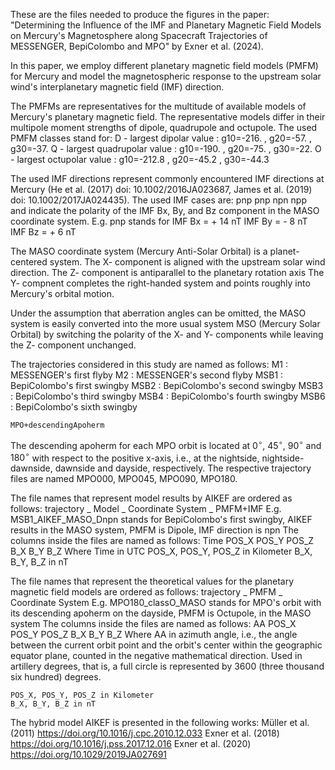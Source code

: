 These are the files needed to produce the figures in the paper:
"Determining the Influence of the IMF and Planetary Magnetic Field Models on Mercury's Magnetosphere along Spacecraft Trajectories of MESSENGER, BepiColombo and MPO" by Exner et al. (2024).

In this paper, we employ different planetary magnetic field models (PMFM) for Mercury and model the magnetospheric response to the upstream solar wind's interplanetary magnetic field (IMF) direction.

The PMFMs are representatives for the multitude of available models of Mercury's planetary magnetic field.
The representative models differ in their multipole moment strengths of dipole, quadrupole and octupole.
The used PMFM classes stand for:
    D - largest dipolar value : g10=-216. , g20=-57. , g30=-37.
    Q - largest quadrupolar value : g10=-190. , g20=-75. , g30=-22.
    O - largest octupolar value : g10=-212.8 , g20=-45.2 , g30=-44.3 

The used IMF directions represent commonly encountered IMF directions at Mercury (He et al. (2017) doi: 10.1002/2016JA023687, James et al. (2019) doi: 10.1002/2017JA024435).
The used IMF cases are:
    pnp
    pnp
    npn
    npp  
and indicate the polarity of the IMF Bx, By, and Bz component in the MASO coordinate system.
E.g. pnp stands for 
    IMF Bx = + 14 nT
    IMF By = -  8 nT
    IMF Bz = +  6 nT

The MASO coordinate system (Mercury Anti-Solar Orbital) is a planet-centered system.
The X- component is aligned with the upstream solar wind direction.
The Z- component is antiparallel to the planetary rotation axis
The Y- compnent completes the right-handed system and points roughly into Mercury's orbital motion.

Under the assumption that aberration angles can be omitted, 
the MASO system is easily converted into the more usual 
system MSO (Mercury Solar Orbital) by switching the 
polarity of the X- and Y- components while leaving the Z- component unchanged.

The trajectories considered in this study are named as follows:
    M1 : MESSENGER's first flyby
    M2 : MESSENGER's second flyby
    MSB1 : BepiColombo's first swingby
    MSB2 : BepiColombo's second swingby
    MSB3 : BepiColombo's third swingby
    MSB4 : BepiColombo's fourth swingby
    MSB6 : BepiColombo's sixth swingby

    MPO+descendingApoherm
The descending apoherm for each MPO orbit is located at $0^\circ$, $45^\circ$, $90^\circ$ and $180^\circ$ with respect to the positive x-axis, i.e., at the nightside, nightside-dawnside, dawnside and dayside, respectively.
The respective trajectory files are named 
    MPO000, MPO045, MPO090, MPO180.


The file names that represent model results by AIKEF are ordered as follows:
trajectory _ Model _ Coordinate System _ PMFM+IMF
E.g. MSB1_AIKEF_MASO_Dnpn stands for
    BepiColombo's first swingby, AIKEF results in the MASO system, PMFM is Dipole, IMF direction is npn
The columns inside the files are named as follows:
    Time	POS_X	POS_Y	POS_Z	B_X	B_Y	B_Z
Where 
    Time in UTC
    POS_X, POS_Y, POS_Z in Kilometer
    B_X, B_Y, B_Z in nT


The file names that represent the theoretical values for the planetary magnetic field models are ordered as follows:
trajectory _ PMFM _ Coordinate System 
E.g. MPO180_classO_MASO stands for
    MPO's orbit with its descending apoherm on the dayside, PMFM is Octupole, in the MASO system
The columns inside the files are named as follows:
    AA	POS_X	POS_Y	POS_Z	B_X	B_Y	B_Z
Where 
    AA in azimuth angle, i.e., the angle between the current orbit point 
    and the orbit's center within the geographic equator plane, 
    counted in the negative mathematical direction. 
    Used in artillery degrees, that is, a full circle is represented by 3600 (three thousand six hundred) degrees.

    POS_X, POS_Y, POS_Z in Kilometer
    B_X, B_Y, B_Z in nT





The hybrid model AIKEF is presented in the following works:
Müller et al. (2011) https://doi.org/10.1016/j.cpc.2010.12.033 
Exner et al. (2018) https://doi.org/10.1016/j.pss.2017.12.016 
Exner et al. (2020) https://doi.org/10.1029/2019JA027691
